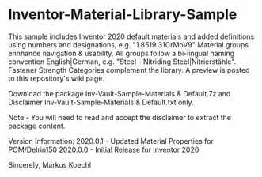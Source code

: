 # Inventor-Material-Library-Sample

This sample includes Inventor 2020 default materials and added definitions using numbers and designations, e.g. "1.8519 31CrMoV9" 
Material groups ennhance navigation & usability. All groups follow a bi-lingual naming convention English|German, e.g. "Steel - Nitriding Steel|Nitrierstähle".
Fastener Strength Categories complement the library. A preview is posted to this repository's wiki page.

Download the package Inv-Vault-Sample-Materials & Default.7z and Disclaimer Inv-Vault-Sample-Materials & Default.txt only.

Note - You will need to read and accept the disclaimer to extract the package content.

Version Information:
2020.0.1 - Updated Material Properties for POM/Delrin150
2020.0.0 - Initial Release for Inventor 2020


Sincerely,
Markus Koechl
